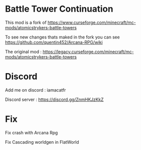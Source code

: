# Battle Tower Continuation

This mod is a fork of https://www.curseforge.com/minecraft/mc-mods/atomicstrykers-battle-towers

To see new changes thats maked in the fork you can see https://github.com/quentin452/Arcana-RPG/wiki

The original mod : https://legacy.curseforge.com/minecraft/mc-mods/atomicstrykers-battle-towers

# Discord

Add me on discord : iamacatfr

Discord server : https://discord.gg/ZnmHKJzKkZ

# Fix

Fix crash with Arcana Rpg

Fix Cascading worldgen in FlatWorld
